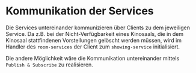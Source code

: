 # Kommunikation der Services
Die Services untereinander kommunizieren über Clients zu dem jeweiligen Service.
Da z.B. bei der Nicht-Verfügbarkeit eines Kinosaals, die in dem Kinosaal stattfindenen Vorstellungen gelöscht werden müssen, wird im Handler des `room-services` der Client zum `showing-service` initialisiert.

Die andere Möglichkeit wäre die Kommunikation untereinander mittels `Publish & Subscribe` zu realisieren.
